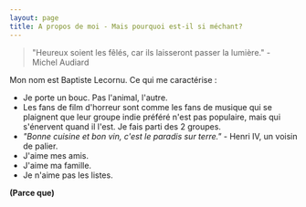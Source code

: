```yaml
---
layout: page
title: A propos de moi - Mais pourquoi est-il si méchant?
---
```


> "Heureux soient les fêlés, car ils laisseront passer la lumière." - Michel Audiard

Mon nom est Baptiste Lecornu. Ce qui me caractérise :

- Je porte un bouc. Pas l'animal, l'autre.
- Les fans de film d'horreur sont comme les fans de musique qui se plaignent que leur groupe indie préféré n'est pas populaire, mais qui s'énervent quand il l'est. Je fais parti des 2 groupes.
- _"Bonne cuisine et bon vin, c'est le paradis sur terre."_ - Henri IV, un voisin de palier. 
- J'aime mes amis.
- J'aime ma famille.
- Je n'aime pas les listes.


**(Parce que)**
